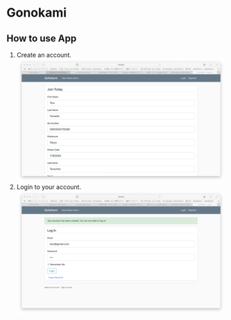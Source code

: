 # Gonokami
## How to use App
1. Create an account.
![GitHub Logo](/images/Pic_github/1_Create_account_2.png)
2. Login to your account.
![GitHub Logo](/images/Pic_github/2_login.png)
